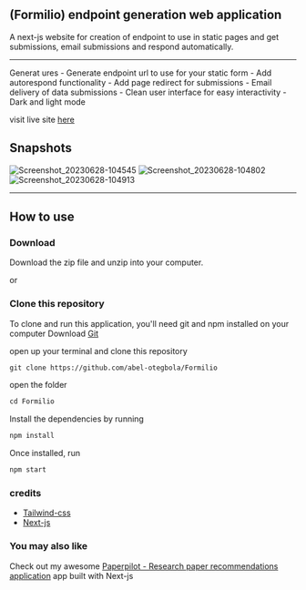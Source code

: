 



## (Formilio) endpoint generation web application
A next-js website for creation of endpoint to use in static pages and get submissions, email submissions and respond automatically.

<hr>
Generat ures
- Generate endpoint url to use for your static form
- Add autorespond functionality
- Add page redirect for submissions
- Email delivery of data submissions
- Clean user interface for easy interactivity
- Dark and light mode

visit live site [here](https://formilio.com)

## Snapshots
![Screenshot_20230628-104545](https://github.com/abel-otegbola/Formilio/assets/59369762/94783e93-8a06-4f67-9f6c-f28a6b2a43fa)
![Screenshot_20230628-104802](https://github.com/abel-otegbola/Formilio/assets/59369762/bb9e3261-c615-4669-b378-2b346c48e862)
![Screenshot_20230628-104913](https://github.com/abel-otegbola/Formilio/assets/59369762/bb109e40-5249-484f-9f3f-85c8ba252f50)




<hr>

## How to use

### Download
Download the zip file and unzip into your computer.

or


### Clone this repository
To clone and run this application, you'll need git and npm installed on your computer
Download [Git](https://git-scm.com)

open up your terminal and clone this repository

```md
git clone https://github.com/abel-otegbola/Formilio
```

open the folder 

```md
cd Formilio
```

Install the dependencies by running

```md
npm install
```

Once installed, run

```md
npm start
```


### credits
- [Tailwind-css](https://tailwindcss.com/docs/guides/nextjs)
- [Next-js](https://nextjs.org)

### You may also like
Check out my awesome [Paperpilot - Research paper recommendations application](https://github.com/abel-otegbola/Paperpilot) app built with Next-js

